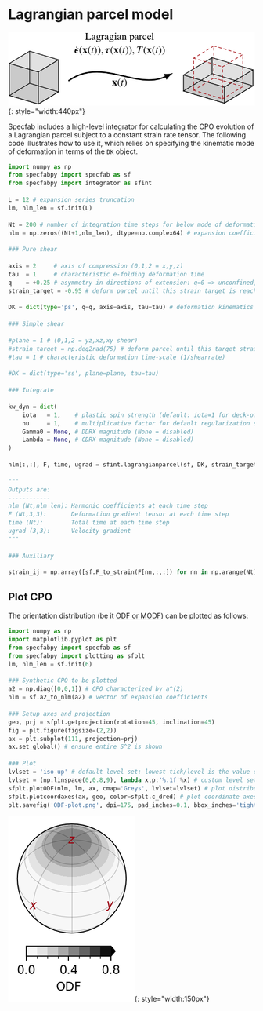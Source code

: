 # Lagrangian parcel model

![](https://raw.githubusercontent.com/nicholasmr/specfab/main/images/deformation-modes/parcel-trajectory.png#center){: style="width:440px"} 

Specfab includes a high-level integrator for calculating the CPO evolution of a Lagrangian parcel subject to a constant strain rate tensor.
The following code illustrates how to use it, which relies on specifying the kinematic mode of deformation in terms of the `DK` object.

```python
import numpy as np
from specfabpy import specfab as sf
from specfabpy import integrator as sfint

L = 12 # expansion series truncation
lm, nlm_len = sf.init(L) 

Nt = 200 # number of integration time steps for below mode of deformation (MOD)
nlm = np.zeros((Nt+1,nlm_len), dtype=np.complex64) # expansion coefficients

### Pure shear

axis = 2     # axis of compression (0,1,2 = x,y,z)
tau  = 1     # characteristic e-folding deformation time
q    = +0.25 # asymmetry in directions of extension: q=0 => unconfined, q=+1 or q=-1 => 100% confinement in either of the extending directions
strain_target = -0.95 # deform parcel until this strain target is reached along "axis"

DK = dict(type='ps', q=q, axis=axis, tau=tau) # deformation kinematics

### Simple shear

#plane = 1 # (0,1,2 = yz,xz,xy shear)
#strain_target = np.deg2rad(75) # deform parcel until this target strain (strain angle)
#tau = 1 # characteristic deformation time-scale (1/shearrate)

#DK = dict(type='ss', plane=plane, tau=tau)

### Integrate

kw_dyn = dict(
    iota   = 1,    # plastic spin strength (default: iota=1 for deck-of-cards behaviour)
    nu     = 1,    # multiplicative factor for default regularization strength (default: nu=1)
    Gamma0 = None, # DDRX magnitude (None = disabled)
    Lambda = None, # CDRX magnitude (None = disabled)
)

nlm[:,:], F, time, ugrad = sfint.lagrangianparcel(sf, DK, strain_target, Nt=Nt, **kw_dyn)

"""
Outputs are:
------------
nlm (Nt,nlm_len): Harmonic coefficients at each time step
F (Nt,3,3):       Deformation gradient tensor at each time step
time (Nt):        Total time at each time step 
ugrad (3,3):      Velocity gradient
"""

### Auxiliary

strain_ij = np.array([sf.F_to_strain(F[nn,:,:]) for nn in np.arange(Nt)]) # full strain tensor
```

## Plot CPO

The orientation distribution (be it [ODF or MODF](cpo-representation.md)) can be plotted as follows:

```python
import numpy as np
import matplotlib.pyplot as plt
from specfabpy import specfab as sf
from specfabpy import plotting as sfplt
lm, nlm_len = sf.init(6)

### Synthetic CPO to be plotted
a2 = np.diag([0,0,1]) # CPO characterized by a^(2)
nlm = sf.a2_to_nlm(a2) # vector of expansion coefficients

### Setup axes and projection
geo, prj = sfplt.getprojection(rotation=45, inclination=45)
fig = plt.figure(figsize=(2,2))
ax = plt.subplot(111, projection=prj)
ax.set_global() # ensure entire S^2 is shown

### Plot
lvlset = 'iso-up' # default level set: lowest tick/level is the value of an isotropic distribution
lvlset = (np.linspace(0,0.8,9), lambda x,p:'%.1f'%x) # custom level set: (list of levels, how to format colorbar tick labels)
sfplt.plotODF(nlm, lm, ax, cmap='Greys', lvlset=lvlset) # plot distribution (see src/specfabpy/plotting.py for API)
sfplt.plotcoordaxes(ax, geo, color=sfplt.c_dred) # plot coordinate axes (see src/specfabpy/plotting.py for API)
plt.savefig('ODF-plot.png', dpi=175, pad_inches=0.1, bbox_inches='tight')
```

![](https://raw.githubusercontent.com/nicholasmr/specfab/main/tests/deformation-kinematics/ODF-plot.png){: style="width:150px"}

